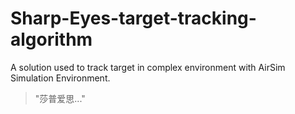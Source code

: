 # Sharp-Eyes-target-tracking-algorithm
A solution used to track target in complex environment with AirSim Simulation Environment.

> "莎普爱思..."
